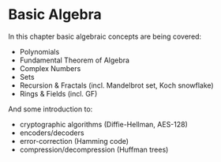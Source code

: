 # Basic Algebra
In this chapter basic algebraic concepts are being covered:
* Polynomials
* Fundamental Theorem of Algebra
* Complex Numbers
* Sets
* Recursion & Fractals (incl. Mandelbrot set, Koch snowflake)
* Rings & Fields (incl. GF)

And some introduction to:
* cryptographic algorithms (Diffie-Hellman, AES-128)
* encoders/decoders
* error-correction (Hamming code)
* compression/decompression (Huffman trees)
